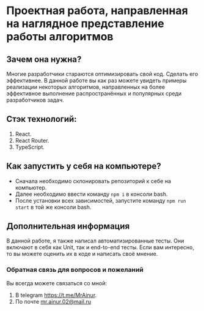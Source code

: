 # Проектная работа, направленная на наглядное представление работы алгоритмов

## Зачем она нужна?
Многие разработчики стараются оптимизировать свой код. Сделать его эффективнее.
В данной работе вы как раз можете увидеть примеры реализации некоторых алгоритмов,
направленных на более эффективное выполнение распространённых и популярных среди разработчиков задач.

## Стэк технологий:
1. React.
2. React Router.
3. TypeScript.

## Как запустить у себя на компьютере?
- Сначала необходимо склонировать репозиторий к себе на компьютер.
- Далее необходимо ввести команду `npm i` в консоли bash.
- После установки всех зависимостей, запустите команду `npm run start` в той же консоли bash.

## Дополнительная информация
В данной работе, я также написал автоматизированные тесты. 
Они включают в себя как Unit, так и end-to-end тесты. 
Если вам интересно, то вы можете оценить их в коде и написать своё мнение.

### Обратная связь для вопросов и пожеланий
Вы всегда можете связаться со мной:
1. В telegram <https://t.me/MrAinur>.
2. По почте mr.ainur.02@mail.ru
